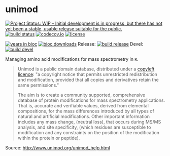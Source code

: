 # unimod

[![Project Status: WIP – Initial development is in progress, but there has not yet been a stable, usable release suitable for the public.](http://www.repostatus.org/badges/latest/wip.svg)](http://www.repostatus.org/#wip)
[![build status](https://travis-ci.org/sgibb/unimod.svg?branch=master)](https://travis-ci.org/sgibb/unimod?branch=master)
[![codecov.io](https://img.shields.io/codecov/c/github/sgibb/unimod.svg?branch=master)](https://codecov.io/github/sgibb/unimod/?branch=master)
[![license](http://img.shields.io/badge/license-GPL%20%28%3E=%203%29-brightgreen.svg?style=flat)](http://www.gnu.org/licenses/gpl-3.0.html)

[![years in bioc](http://bioconductor.org/shields/years-in-bioc/unimod.svg)](http://bioconductor.org/packages/release/bioc/html/unimod.html)
[![bioc downloads](http://bioconductor.org/shields/downloads/unimod.svg)](http://bioconductor.org/packages/stats/bioc/unimod.html)
Release: [![build release](http://bioconductor.org/shields/build/release/bioc/unimod.svg)](http://bioconductor.org/checkResults/release/bioc-LATEST/unimod/)
Devel: [![build devel](http://bioconductor.org/shields/build/devel/bioc/unimod.svg)](http://bioconductor.org/checkResults/devel/bioc-LATEST/unimod/)

Managing amino acid modifications for mass spectrometry in `R`.

> Unimod is a public domain database, distributed under a
> [copyleft licence](http://www.gnu.org/licenses/license-list.html): "a
> copyright notice that permits unrestricted redistribution and
> modification, provided that all copies and derivatives retain the same
> permissions."
>
> The aim is to create a community supported, comprehensive database of
> protein modifications for mass spectrometry applications. That is,
> accurate and verifiable values, derived from elemental compositions,
> for the mass differences introduced by all types of natural and
> artificial modifications. Other important information includes any
> mass change, (neutral loss), that occurs during MS/MS analysis, and
> site specificity, (which residues are susceptible to modification and
> any constraints on the position of the modification within the protein
> or peptide).

Source: http://www.unimod.org/unimod_help.html
